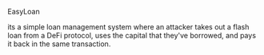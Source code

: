 EasyLoan 

its a simple loan management system where an attacker takes out a flash loan from a DeFi protocol, uses the capital that they've borrowed, and pays it back in the same transaction.
